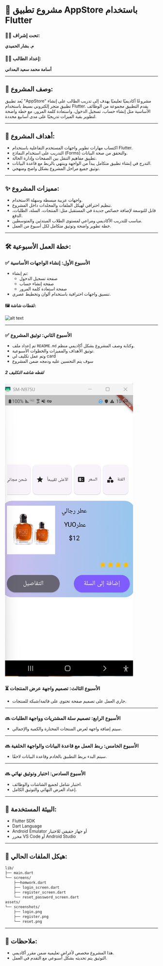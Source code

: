 # 📱 مشروع تطبيق AppStore باستخدام Flutter

### 🧑‍🏫 تحت إشراف:

**م. بشار الحميدي**

### 👨‍🎓 إعداد الطالب:

**أسامة محمد سعيد البعداني**

---

## 📝 وصف المشروع:

يُعد تطبيق "AppStore" مشروعًا أكاديميًا تعليميًا يهدف إلى تدريب الطالب على إنشاء تطبيق متجر إلكتروني بسيط باستخدام Flutter. يقدم التطبيق مجموعة من الوظائف الأساسية مثل إنشاء حساب، تسجيل الدخول، واستعادة كلمة المرور، مع خطة واضحة لتطوير بقية الميزات تدريجيًا على مدى أسابيع محددة.

---

## 🎯 أهداف المشروع:

- اكتساب مهارات تطوير واجهات المستخدم التفاعلية باستخدام Flutter.
- التدريب على استخدام النماذج (Forms) والتحقق من صحة البيانات.
- تطبيق مفاهيم التنقل بين الصفحات وإدارة الحالة.
- التدرج في إنشاء تطبيق متكامل يبدأ من الواجهة وينتهي بالربط مع قاعدة البيانات.
- توثيق جميع مراحل المشروع بشكل واضح ومنهجي.

---

## ✨ مميزات المشروع:

- واجهات عربية مبسطة وسهلة الاستخدام.
- تنظيم احترافي لهيكل الملفات والمجلدات داخل المشروع.
- قابل للتوسعة لإضافة خصائص جديدة في المستقبل مثل: المنتجات، السلة، الطلبات، الدفع.
- مناسب للتدريب الأكاديمي ومراعي لمستوى الطلاب المبتدئين والمتوسطين.
- خطة تطوير واضحة وتوثيق متكامل لكل أسبوع من العمل.

---

## 🛠️ خطة العمل الأسبوعية:

### ✅ الأسبوع الأول: إنشاء الواجهات الأساسية

- تم إنشاء:
  - صفحة تسجيل الدخول
  - صفحة إنشاء حساب
  - صفحة استعادة كلمة المرور
- تنسيق واجهات احترافية باستخدام ألوان وتخطيط عصري.

#### 🖼️ لقطات شاشة:

<!-- ![alt text](<assets/screenshots/Screenshot 2025-08-23 002918.png>)
![alt text](<assets/screenshots/Screenshot 2025-08-22 235236.png>)
![alt text](<assets/screenshots/Screenshot 2025-08-23 002934.png>)
 -->

![alt text](<assets/screenshots/img1 (1).png>)

---

### ✅ الأسبوع الثاني: توثيق المشروع

- تم إعداد ملف `README.md` وكتابة وصف المشروع بشكل أكاديمي منظم.
- توثيق الأهداف والمميزات والخطوات الأسبوعية.
- وتم عمل تكليف لي card
- سوف يتم التحسين عليه ودمجه ضمن المشروع

##### لقطه شاشه التكليف 2

## ![alt text](<assets/screenshots/Screenshot 2025-09-02 224941.png>)

### ⏳ الأسبوع الثالث: تصميم واجهة عرض المنتجات

- جاري العمل على تصميم صفحة تحتوي على قائمة/شبكة للمنتجات.

---

### 🔜 الأسبوع الرابع: تصميم سلة المشتريات وواجهة الطلبات

- سيتم إضافة واجهة لعرض المنتجات المختارة والكمية والإجمالي.

---

### 🔜 الأسبوع الخامس: ربط العمل مع قاعدة البيانات والواجهة الخلفية

- سيتم البدء بربط التطبيق بالخادم وقاعدة البيانات لاحقًا.

---

### 🔜 الأسبوع السادس: اختبار وتوثيق نهائي

- اختبار شامل لجميع الشاشات والوظائف.
- إعداد العرض النهائي والتوثيق الكامل.

---

## 🧪 البيئة المستخدمة:

- Flutter SDK
- Dart Language
- Android Emulator أو جهاز حقيقي للاختبار
- محرر VS Code أو Android Studio

---

## 📂 هيكل الملفات الحالي:

```
lib/
├── main.dart
└── screens/
    ├──homwork.dart
    ├── login_screen.dart
    ├── register_screen.dart
    └── reset_password_screen.dart
assets/
└── screenshots/
    ├── login.png
    ├── register.png
    └── reset.png
```

---

## 📌 ملاحظات:

- هذا المشروع مخصص لأغراض تعليمية ضمن مقرر أكاديمي.
- التوثيق يتم تحديثه بشكل أسبوعي مع التقدم في العمل.
